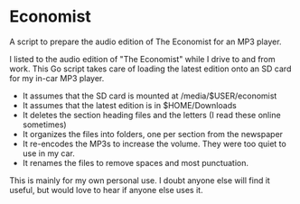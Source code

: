 Economist
=========

A script to prepare the audio edition of The Economist for an MP3 player.

I listed to the audio edition of "The Economist" while I drive to and from work.
This Go script takes care of loading the latest edition onto an SD card for my
in-car MP3 player.

* It assumes that the SD card is mounted at /media/$USER/economist
* It assumes that the latest edition is in $HOME/Downloads
* It deletes the section heading files and the letters (I read these online sometimes)
* It organizes the files into folders, one per section from the newspaper
* It re-encodes the MP3s to increase the volume. They were too quiet to use in my car.
* It renames the files to remove spaces and most punctuation.

This is mainly for my own personal use. I doubt anyone else will find it useful, but would
love to hear if anyone else uses it.
